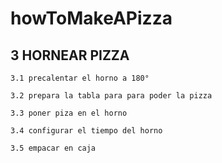 # howToMakeAPizza
## 3 HORNEAR PIZZA
    3.1 precalentar el horno a 180°

    3.2 prepara la tabla para para poder la pizza

    3.3 poner piza en el horno

    3.4 configurar el tiempo del horno

    3.5 empacar en caja
